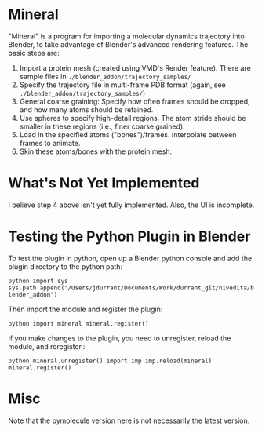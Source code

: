 Mineral 
=======

"Mineral" is a program for importing a molecular dynamics trajectory into
Blender, to take advantage of Blender's advanced rendering features. The basic steps are:

1. Import a protein mesh (created using VMD's Render feature). There are
   sample files in `./blender_addon/trajectory_samples/`
2. Specify the trajectory file in multi-frame PDB format (again, see
   `./blender_addon/trajectory_samples/`)
3. General coarse graining: Specify how often frames should be dropped, and
   how many atoms should be retained.
4. Use spheres to specify high-detail regions. The atom stride should be
   smaller in these regions (i.e., finer coarse grained).
5. Load in the specified atoms ("bones")/frames. Interpolate between frames to animate.
6. Skin these atoms/bones with the protein mesh.

What's Not Yet Implemented
==========================

I believe step 4 above isn't yet fully implemented. Also, the UI is incomplete.

Testing the Python Plugin in Blender
====================================
To test the plugin in python, open up a Blender python console and add the
plugin directory to the python path:

`python
import sys
sys.path.append("/Users/jdurrant/Documents/Work/durrant_git/nivedita/blender_addon")
`

Then import the module and register the plugin:

`python
import mineral
mineral.register()
`

If you make changes to the plugin, you need to unregister, reload the module, and reregister.:

`python
mineral.unregister()
import imp
imp.reload(mineral)
mineral.register()
`

Misc
====

Note that the pymolecule version here is not necessarily the latest version.

